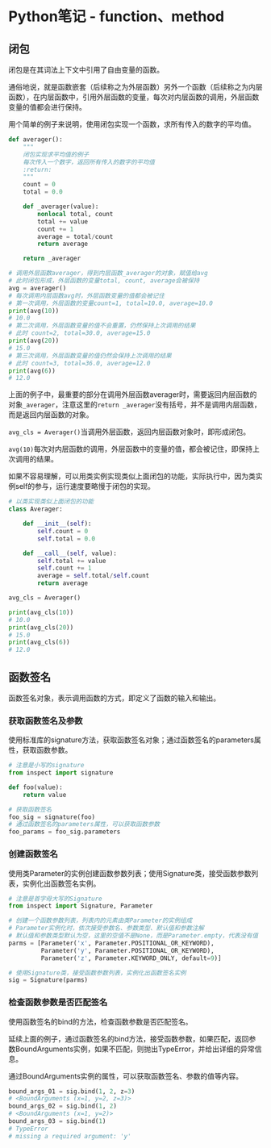# Python笔记 - function、method

## 闭包

闭包是在其词法上下文中引用了自由变量的函数。

通俗地说，就是函数嵌套（后续称之为外层函数）另外一个函数（后续称之为内层函数），在内层函数中，引用外层函数的变量，每次对内层函数的调用，外层函数变量的值都会进行保持。

用个简单的例子来说明，使用闭包实现一个函数，求所有传入的数字的平均值。

```python
def averager():
    """
    闭包实现求平均值的例子
    每次传入一个数字，返回所有传入的数字的平均值
    :return:
    """
    count = 0
    total = 0.0

    def _averager(value):
        nonlocal total, count
        total += value
        count += 1
        average = total/count
        return average

    return _averager

# 调用外层函数averager，得到内层函数_averager的对象，赋值给avg
# 此时闭包形成，外层函数的变量total, count, average会被保持
avg = averager()
# 每次调用内层函数avg时，外层函数变量的值都会被记住
# 第一次调用，外层函数的变量count=1, total=10.0, average=10.0
print(avg(10))
# 10.0
# 第二次调用，外层函数变量的值不会重置，仍然保持上次调用的结果
# 此时 count=2, total=30.0, average=15.0
print(avg(20))
# 15.0
# 第三次调用，外层函数变量的值仍然会保持上次调用的结果
# 此时 count=3, total=36.0, average=12.0
print(avg(6))
# 12.0
```

上面的例子中，最重要的部分在调用外层函数averager时，需要返回内层函数的对象`_averager`，注意这里的`return _averager`没有括号，并不是调用内层函数，而是返回内层函数的对象。

`avg_cls = Averager()`当调用外层函数，返回内层函数对象时，即形成闭包。

`avg(10)`每次对内层函数的调用，外层函数中的变量的值，都会被记住，即保持上次调用的结果。

如果不容易理解，可以用类实例实现类似上面闭包的功能，实际执行中，因为类实例self的参与，运行速度要略慢于闭包的实现。

```python
# 以类实现类似上面闭包的功能
class Averager:

    def __init__(self):
        self.count = 0
        self.total = 0.0

    def __call__(self, value):
        self.total += value
        self.count += 1
        average = self.total/self.count
        return average

avg_cls = Averager()

print(avg_cls(10))
# 10.0
print(avg_cls(20))
# 15.0
print(avg_cls(6))
# 12.0
```

## 函数签名

函数签名对象，表示调用函数的方式，即定义了函数的输入和输出。

### 获取函数签名及参数

使用标准库的signature方法，获取函数签名对象；通过函数签名的parameters属性，获取函数参数。

```python
# 注意是小写的signature
from inspect import signature

def foo(value):
    return value

# 获取函数签名
foo_sig = signature(foo)
# 通过函数签名的parameters属性，可以获取函数参数
foo_params = foo_sig.parameters
```

### 创建函数签名

使用类Parameter的实例创建函数参数列表；使用Signature类，接受函数参数列表，实例化出函数签名实例。

```Python
# 注意是首字母大写的Signature
from inspect import Signature, Parameter

# 创建一个函数参数列表，列表内的元素由类Parameter的实例组成
# Parameter实例化时，依次接受参数名、参数类型、默认值和参数注解
# 默认值和参数类型默认为空，这里的空值不是None，而是Parameter.empty，代表没有值
parms = [Parameter('x', Parameter.POSITIONAL_OR_KEYWORD),
         Parameter('y', Parameter.POSITIONAL_OR_KEYWORD),
         Parameter('z', Parameter.KEYWORD_ONLY, default=9)]

# 使用Signature类，接受函数参数列表，实例化出函数签名实例
sig = Signature(parms)
```

### 检查函数参数是否匹配签名

使用函数签名的bind的方法，检查函数参数是否匹配签名。

延续上面的例子，通过函数签名的bind方法，接受函数参数，如果匹配，返回参数BoundArguments实例，如果不匹配，则抛出TypeError，并给出详细的异常信息。

通过BoundArguments实例的属性，可以获取函数签名、参数的值等内容。

```python
bound_args_01 = sig.bind(1, 2, z=3)
# <BoundArguments (x=1, y=2, z=3)>
bound_args_02 = sig.bind(1, 2)
# <BoundArguments (x=1, y=2)>
bound_args_03 = sig.bind(1)
# TypeError
# missing a required argument: 'y'
```



